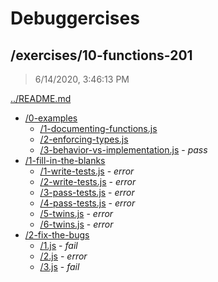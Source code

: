 # Debuggercises 

## /exercises/10-functions-201 

> 6/14/2020, 3:46:13 PM 

[../README.md](../README.md)

- [/0-examples](./0-examples/README.md)
  - [/1-documenting-functions.js](./0-examples/README.md#1-documenting-functionsjs)  
  - [/2-enforcing-types.js](./0-examples/README.md#2-enforcing-typesjs)  
  - [/3-behavior-vs-implementation.js](./0-examples/README.md#3-behavior-vs-implementationjs) - _pass_ 
- [/1-fill-in-the-blanks](./1-fill-in-the-blanks/README.md)
  - [/1-write-tests.js](./1-fill-in-the-blanks/README.md#1-write-testsjs) - _error_ 
  - [/2-write-tests.js](./1-fill-in-the-blanks/README.md#2-write-testsjs) - _error_ 
  - [/3-pass-tests.js](./1-fill-in-the-blanks/README.md#3-pass-testsjs) - _error_ 
  - [/4-pass-tests.js](./1-fill-in-the-blanks/README.md#4-pass-testsjs) - _error_ 
  - [/5-twins.js](./1-fill-in-the-blanks/README.md#5-twinsjs) - _error_ 
  - [/6-twins.js](./1-fill-in-the-blanks/README.md#6-twinsjs) - _error_ 
- [/2-fix-the-bugs](./2-fix-the-bugs/README.md)
  - [/1.js](./2-fix-the-bugs/README.md#1js) - _fail_ 
  - [/2.js](./2-fix-the-bugs/README.md#2js) - _error_ 
  - [/3.js](./2-fix-the-bugs/README.md#3js) - _fail_ 

